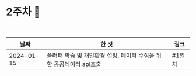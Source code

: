 
# 2주차 🎀
<br>

| 날짜         | 한 것                                      | 링크            |
|------------|------------------------------------------|---------------|
| 2024-01-15 | 플러터 학습 및 개발환경 설정, 데이터 수집을 위한 공공데이터 api호출 | [#1일차](#1일차)  |

